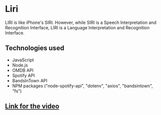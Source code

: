 # Liri
LIRI is like iPhone's SIRI. However, while SIRI is a Speech Interpretation and Recognition Interface, LIRI is a Language Interpretation and Recognition Interface.

## Technologies used
* JavaScript
* Node.js
* OMDB API
* Spotify API
* BandsInTown API
* NPM packages ("node-spotify-api", "dotenv", "axios", "bandsintown", "fs")

## [Link for the video](https://drive.google.com/file/d/1FyYz5E6AwkwK4pga2u03kC-1WzMfOQn1/view)
